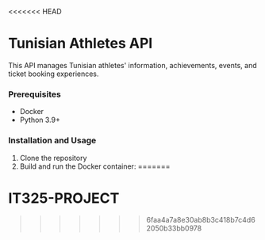 <<<<<<< HEAD
# Tunisian Athletes API

This API manages Tunisian athletes' information, achievements, events, and ticket booking experiences.

### Prerequisites
- Docker
- Python 3.9+

### Installation and Usage
1. Clone the repository
2. Build and run the Docker container:
=======
# IT325-PROJECT
>>>>>>> 6faa4a7a8e30ab8b3c418b7c4d62050b33bb0978
